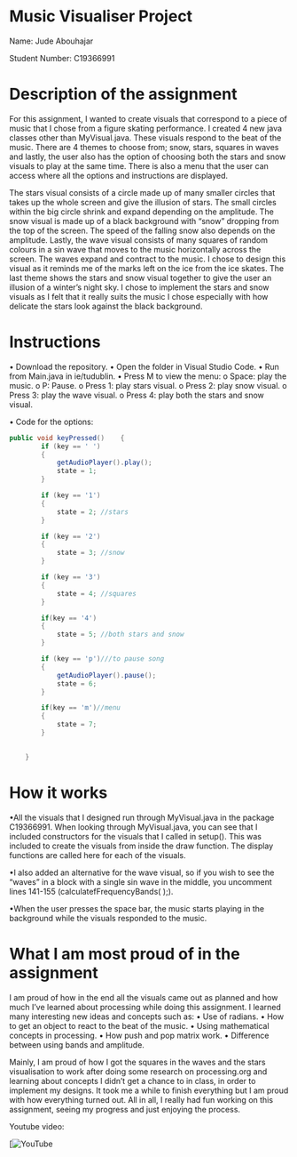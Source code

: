 # Music Visualiser Project

Name: Jude Abouhajar

Student Number: C19366991

# Description of the assignment
For this assignment, I wanted to create visuals that correspond to a piece of music that I chose from a figure skating performance. I created 4 new java classes other than MyVisual.java. These visuals respond to the beat of the music. There are 4 themes to choose from; snow, stars, squares in waves and lastly, the user also has the option of choosing both the stars and snow visuals to play at the same time. There is also a menu that the user can access where all the options and instructions are displayed.

The stars visual consists of a circle made up of many smaller circles that takes up the whole screen and give the illusion of stars. The small circles within the big circle shrink and expand depending on the amplitude. The snow visual is made up of a black background with “snow” dropping from the top of the screen. The speed of the falling snow also depends on the amplitude. Lastly, the wave visual consists of many squares of random colours in a sin wave that moves to the music horizontally across the screen. The waves expand and contract to the music. I chose to design this visual as it reminds me of the marks left on the ice from the ice skates. The last theme shows the stars and snow visual together to give the user an illusion of a winter’s night sky. I chose to implement the stars and snow visuals as I felt that it really suits the music I chose especially with how delicate the stars look against the black background. 


# Instructions
•	Download the repository.
•	Open the folder in Visual Studio Code.
•	Run from Main.java in ie/tudublin. 
•	Press M to view the menu:
		o Space: play the music.
		o P: Pause.
		o Press 1: play stars visual.
		o Press 2: play snow visual.
		o Press 3: play the wave visual.
		o Press 4: play both the stars and snow visual. 
		
•	Code for the options:

```Java
public void keyPressed()	{
        if (key == ' ')
        {
            getAudioPlayer().play();
            state = 1; 
        }

        if (key == '1')
        {
            state = 2; //stars
        }

        if (key == '2')
        {
            state = 3; //snow
        }

        if (key == '3')
        {
            state = 4; //squares 
        }

        if(key == '4')
        {
            state = 5; //both stars and snow 
        }

        if (key == 'p')///to pause song
        {
            getAudioPlayer().pause();
            state = 6;
        }

        if(key == 'm')//menu
        {
            state = 7;
        }

                
    }
```

# How it works
•All the visuals that I designed run through MyVisual.java in the package C19366991. When looking through MyVisual.java, you can see that I included constructors for the visuals that I called in setup(). This was included to create the visuals from inside the draw function. The display functions are called here for each of the visuals.

•I also added an alternative for the wave visual, so if you wish to see the “waves” in a block with a single sin wave in the middle, you uncomment lines 141-155 (calculatefFrequencyBands( );). 

•When the user presses the space bar, the music starts playing in the background while the visuals responded to the music. 



# What I am most proud of in the assignment
I am proud of how in the end all the visuals came out as planned and how much I’ve learned about processing while doing this assignment. I learned many interesting new ideas and concepts such as:
	• Use of radians.
	• How to get an object to react to the beat of the music.
	• Using mathematical concepts in processing.
	• How push and pop matrix work.
	• Difference between using bands and amplitude. 
	
Mainly, I am proud of how I got the squares in the waves and the stars visualisation to work after doing some research on processing.org and learning about concepts I didn’t get a chance to in class, in order to implement my designs. It took me a while to finish everything but I am proud with how everything turned out. All in all, I really had fun working on this assignment, seeing my progress and just enjoying the process.  



Youtube video:

[![YouTube](https://youtu.be/2IzP3PfdiKQ)


